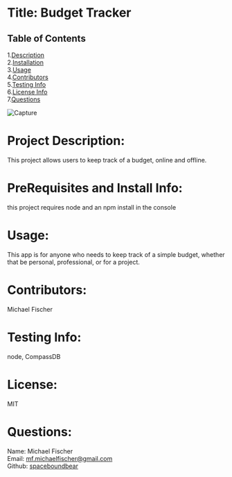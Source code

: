
  # Title: Budget Tracker
  ## Table of Contents
  1.[Description](#description)</br>
  2.[Installation](#installation)</br>
  3.[Usage](#usage)</br>
  4.[Contributors](#contributors)</br>
  5.[Testing Info](#testing)</br>
  6.[License Info](#license)</br>
  7.[Questions](#questions)</br>  
  
  
![Capture](https://user-images.githubusercontent.com/86039208/145687892-97186406-84c7-44da-a21c-ff321d2fc1ee.PNG)


  # <span id="desc"></span>
  # Project Description: 
  This project allows users to keep track of a budget, online and offline. 
  # <span id="installation"></span>
  # PreRequisites and Install Info:
  this project requires node and an npm install in the console
  # <span id="usage"></span>
  # Usage:
  This app is for anyone who needs to keep track of a simple budget, whether that be personal, professional, or for a project.
  # <span id="contributors"></span>
  # Contributors:
  Michael Fischer
  # <span id="testing"></span>
  # Testing Info: 
  node, CompassDB
  # <span id="license"></span>
  # License:
  MIT
  # <span id="questions"></span>
  # Questions:
  Name: Michael Fischer  
  Email: mf.michaelfischer@gmail.com  
  Github: [spaceboundbear](www.github.com/spaceboundbear)  
  
